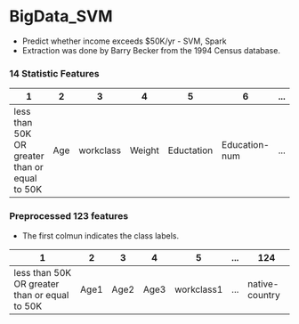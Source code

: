 # BigData_SVM
- Predict whether income exceeds $50K/yr - SVM, Spark
- Extraction was done by Barry Becker from the 1994 Census database.

### 14 Statistic Features
|1|2|3|4|5|6|...|
|---------------------------------------------|---|---------|------|----------|-------------|---|
|less than 50K OR greater than or equal to 50K|Age|workclass|Weight|Eductation|Education-num|...|

### Preprocessed 123 features
- The first colmun indicates the class labels.

|1|2|3|4|5|...|124|
|---------------------------------------------|----|----|----|----------|---|--------------|
|less than 50K OR greater than or equal to 50K|Age1|Age2|Age3|workclass1|...|native-country|
